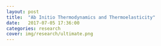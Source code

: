 ```yaml
---
layout: post
title:  "Ab Initio Thermodynamics and Thermoelasticity"
date:   2017-07-05 17:36:00
categories: research
cover: img/research/ultimate.png
---
```



